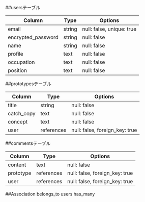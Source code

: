 ##usersテーブル

| Column             | Type          | Options                            |
| ------------------ | ------------- | ---------------------------------- |
| email              | string        | null: false, unique: true          |
| encrypted_password | string        | null: false                        |
| name               | string        | null: false                        |
| profile            | text          | null: false                        |
| occupation         | text          | null: false                        |
| position           | text          | null: false                        |



##prototypesテーブル

| Column             | Type          | Options                            |
| ------------------ | ------------- | ---------------------------------- |
| title              | string        | null: false                        |
| catch_copy         | text          | null: false                        |
| concept            | text          | null: false                        |
| user               | references    | null: false, foreign_key: true     |



##commentsテーブル

| Column             | Type          | Options                            |
| ------------------ | ------------- | ---------------------------------- |
| content            | text          | null: false                        |
| prototype          | references    | null: false, foreign_key: true     |
| user               | references    | null: false, foreign_key: true     |

##Association
belongs_to users
has_many 